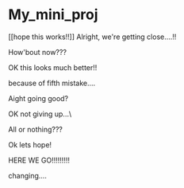 # My_mini_proj
[[hope this works!!]]
Alright, we're getting close....!!

How'bout now???

OK this looks much better!!

because of fifth mistake....

Aight going good?

OK not giving up...\

All or nothing???

Ok lets hope!

HERE WE GO!!!!!!!!!

changing....
